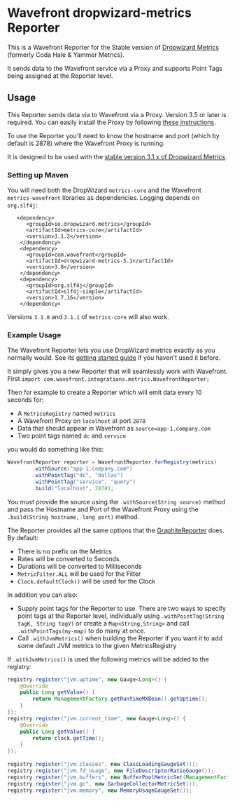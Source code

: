 # Wavefront dropwizard-metrics Reporter

This is a Wavefront Reporter for the Stable version of [Dropwizard Metrics](https://dropwizard.github.io/metrics/3.1.0/) (formerly Coda Hale & Yammer Metrics).

It sends data to the Wavefront service via a Proxy and supports Point Tags being assigned at the Reporter level.

## Usage

This Reporter sends data via to Wavefront via a Proxy. Version 3.5 or later is required. You can easily install the Proxy by following [these instructions](https://github.com/wavefrontHQ/install).

To use the Reporter you'll need to know the hostname and port (which by default is 2878) where the Wavefront Proxy is running.

It is designed to be used with the [stable version 3.1.x of Dropwizard Metrics](https://dropwizard.github.io/metrics/3.1.0/getting-started/).

### Setting up Maven

You will need both the DropWizard `metrics-core` and the Wavefront `metrics-wavefront` libraries as dependencies. Logging depends on `org.slf4j`:

```Maven
   <dependency>
      <groupId>io.dropwizard.metrics</groupId>
      <artifactId>metrics-core</artifactId>
      <version>3.1.2</version>
    </dependency>
    <dependency>
      <groupId>com.wavefront</groupId>
      <artifactId>dropwizard-metrics-3.1</artifactId>
      <version>3.8</version>
    </dependency>
    <dependency>
      <groupId>org.slf4j</groupId>
      <artifactId>slf4j-simple</artifactId>
      <version>1.7.16</version>
    </dependency>       
```

Versions `3.1.0` and `3.1.1` of `metrics-core` will also work.

### Example Usage

The Wavefront Reporter lets you use DropWizard metrics exactly as you normally would. See its [getting started guide](https://dropwizard.github.io/metrics/3.1.0/getting-started/) if you haven't used it before.

It simply gives you a new Reporter that will seamlessly work with Wavefront. First `import com.wavefront.integrations.metrics.WavefrontReporter;`

Then for example to create a Reporter which will emit data every 10 seconds for:

- A `MetricsRegistry` named `metrics`
- A Wavefront Proxy on `localhost` at port `2878`
- Data that should appear in Wavefront as `source=app-1.company.com`
- Two point tags named `dc` and `service`

you would do something like this:

```java
WavefrontReporter reporter = WavefrontReporter.forRegistry(metrics)
        .withSource("app-1.company.com")
    	.withPointTag("dc", "dallas")
    	.withPointTag("service", "query")
    	.build("localhost", 2878);
```

You must provide the source using the `.withSource(String source)` method and pass the Hostname and Port of the Wavefront Proxy using the `.build(String hostname, long port)` method.

The Reporter provides all the same options that the [GraphiteReporter](http://metrics.dropwizard.io/3.1.0/manual/graphite/) does. By default:

- There is no prefix on the Metrics
- Rates will be converted to Seconds
- Durations will be converted to Milliseconds
- `MetricFilter.ALL` will be used for the Filter
- `Clock.defaultClock()` will be used for the Clock

In addition you can also:

- Supply point tags for the Reporter to use. There are two ways to specify point tags at the Reporter level, individually using `.withPointTag(String tagK, String tagV)` or create a `Map<String,String>` and call `.withPointTags(my-map)` to do many at once.
- Call `.withJvmMetrics()` when building the Reporter if you want it to add some default JVM metrics to the given MetricsRegistry

If `.withJvmMetrics()` is used the following metrics will be added to the registry:

```java
registry.register("jvm.uptime", new Gauge<Long>() {
    @Override
	public Long getValue() {
	    return ManagementFactory.getRuntimeMXBean().getUptime();
	}
});
registry.register("jvm.current_time", new Gauge<Long>() {
    @Override
	public Long getValue() {
	    return clock.getTime();
    }
});
    
registry.register("jvm.classes", new ClassLoadingGaugeSet());
registry.register("jvm.fd_usage", new FileDescriptorRatioGauge());
registry.register("jvm.buffers", new BufferPoolMetricSet(ManagementFactory.getPlatformMBeanServer()));
registry.register("jvm.gc", new GarbageCollectorMetricSet());
registry.register("jvm.memory", new MemoryUsageGaugeSet());
```
